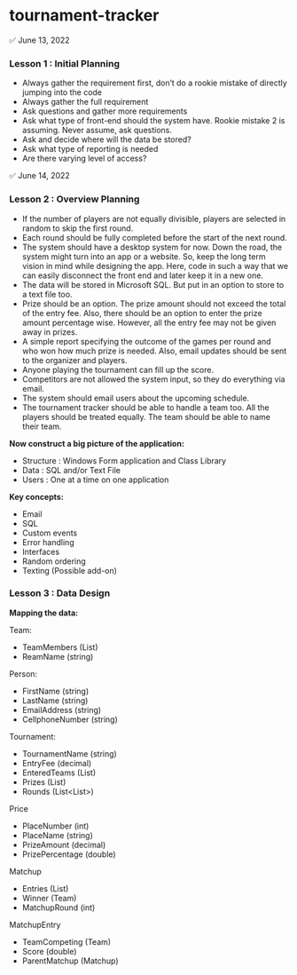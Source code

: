 # tournament-tracker

:white_check_mark: June 13, 2022

### Lesson 1 : Initial Planning

- Always gather the requirement first, don’t do a rookie mistake of directly jumping into the code
- Always gather the full requirement
- Ask questions and gather more requirements
- Ask what type of front-end should the system have. Rookie mistake 2 is assuming. Never assume, 
ask questions.
- Ask and decide where will the data be stored?
- Ask what type of reporting is needed
- Are there varying level of access?



:white_check_mark: June 14, 2022

### Lesson 2 : Overview Planning

- If the number of players are not equally divisible, players are selected in random to skip the 
first round.
-  Each round should be fully completed before the start of the next round.
- The system should have a desktop system for now. Down the road, the system might turn into an app 
or a website. So, keep the long term vision in mind while designing the app. Here, code in such a 
way that we can easily disconnect the front end and later keep it in a new one. 
- The data will be stored in Microsoft SQL. But put in an option to store to a text file too.
- Prize should be an option. The prize amount should not exceed the total of the entry fee. Also, 
there should be an option to enter the prize amount percentage wise. However, all the entry fee may 
not be given away in prizes.
- A simple report specifying the outcome of the games per round and who won how much prize is 
needed. Also, email updates should be sent to the organizer and players.
- Anyone playing the tournament can fill up the score.
- Competitors are not allowed the system input, so they do everything via email.
- The system should email users about the upcoming schedule.
- The tournament tracker should be able to handle a team too. All the players should be treated 
equally. The team should be able to name their team.

**Now construct a big picture of the application:**
- Structure : Windows Form application and Class Library
- Data : SQL and/or Text File
- Users : One at a time on one application

**Key concepts:**
- Email
- SQL
- Custom events
- Error handling
- Interfaces
- Random ordering
- Texting (Possible add-on)



### Lesson 3 : Data Design

**Mapping the data:**

Team:
- TeamMembers (List<Person>)
- ReamName (string)

Person:
- FirstName (string)
- LastName (string)
- EmailAddress (string)
- CellphoneNumber (string)

Tournament:
- TournamentName (string)
- EntryFee (decimal)
- EnteredTeams (List<Team>)
- Prizes (List<Prize>)
- Rounds (List<List<Matchup>>)

Price
- PlaceNumber (int)
- PlaceName (string)
- PrizeAmount (decimal)
- PrizePercentage (double)

Matchup
- Entries (List<MatchupEntry>)
- Winner (Team)
- MatchupRound (int)

MatchupEntry
- TeamCompeting (Team)
- Score (double)
- ParentMatchup (Matchup)

